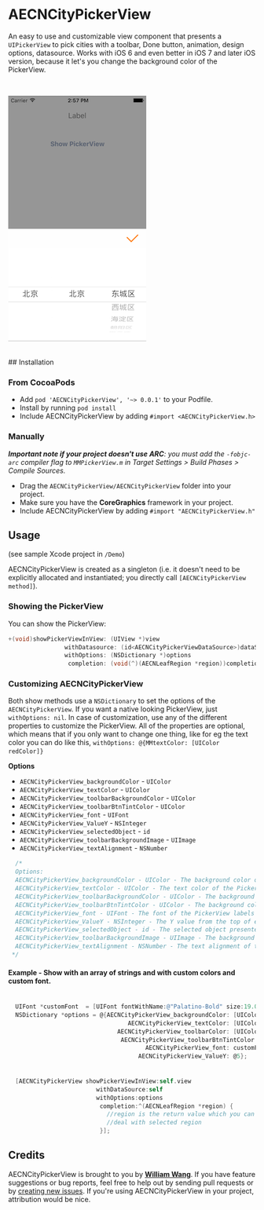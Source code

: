 AECNCityPickerView
============
 
An easy to use and customizable view component that presents a `UIPickerView` to pick cities with a toolbar, Done button, animation, design options, datasource.
Works with iOS 6 and even better in iOS 7 and later iOS version, because it let's you change the background color of the PickerView.


<br />

![AECNCityPickerView](https://github.com/canicelebrate/AECNCityPickerView/blob/master/AECNCityPickerView.png?raw=true)


<br />
## Installation

### From CocoaPods

* Add `pod 'AECNCityPickerView', '~> 0.0.1'` to your Podfile.
* Install by running `pod install`
* Include AECNCityPickerView by adding `#import <AECNCityPickerView.h>`

### Manually

_**Important note if your project doesn't use ARC**: you must add the `-fobjc-arc` compiler flag to `MMPickerView.m` in Target Settings > Build Phases > Compile Sources._

* Drag the `AECNCityPickerView/AECNCityPickerView` folder into your project.
* Make sure you have the **CoreGraphics** framework in your project.
* Include AECNCityPickerView by adding `#import "AECNCityPickerView.h"` 

## Usage

(see sample Xcode project in `/Demo`)

AECNCityPickerView is created as a singleton (i.e. it doesn't need to be explicitly allocated and instantiated; you directly call `[AECNCityPickerView method]`).

### Showing the PickerView

You can show the PickerView:

```objective-c
+(void)showPickerViewInView: (UIView *)view
                withDatasource: (id<AECNCityPickerViewDataSource>)dataSource
                withOptions: (NSDictionary *)options
                 completion: (void(^)(AECNLeafRegion *region))completion;

```


### Customizing AECNCityPickerView
Both show methods use a `NSDictionary` to set the options of the `AECNCityPickerView`. If you want a native looking PickerView, just `withOptions: nil`. In case of customization, use any of the different properties to customize the PickerView. All of the properties are optional, which means that if you only want to change one thing, like for eg the text color you can do like this, `withOptions: @{MMtextColor: [UIColor redColor]}`

**Options**

     
- `AECNCityPickerView_backgroundColor` - `UIColor` 
- `AECNCityPickerView_textColor` - `UIColor` 
- `AECNCityPickerView_toolbarBackgroundColor` - `UIColor` 
- `AECNCityPickerView_toolbarBtnTintColor` - `UIColor` 
- `AECNCityPickerView_font` - `UIFont` 
- `AECNCityPickerView_ValueY` - `NSInteger` 
- `AECNCityPickerView_selectedObject` - `id` 
- `AECNCityPickerView_toolbarBackgroundImage` - `UIImage`
- `AECNCityPickerView_textAlignment` - `NSNumber`

```objective-c
  /*
  Options:
  AECNCityPickerView_backgroundColor - UIColor - The background color of the PickerView (>=iOS 7)
  AECNCityPickerView_textColor - UIColor - The text color of the PickerView
  AECNCityPickerView_toolbarBackgroundColor - UIColor - The background color of the toolbar
  AECNCityPickerView_toolbarBtnTintColor - UIColor - The background color (<= iOS 6) or text color (>=iOS 7) of the Done button
  AECNCityPickerView_font - UIFont - The font of the PickerView labels
  AECNCityPickerView_ValueY - NSInteger - The Y value from the top of every label in the PickerView, useful when changing font/font-size.
  AECNCityPickerView_selectedObject - id - The selected object presented in the PickerView, an object from the array, for eg. [yourArray objectAtIndex:0];
  AECNCityPickerView_toolbarBackgroundImage - UIImage - The background image of the toolbar (320 x 44 for non retina, 640 x 88 for retina)
  AECNCityPickerView_textAlignment - NSNumber - The text alignment of the labels in the PickerView, @0 for Left, @1 for Center, @2 for Right
 */
```

#### Example - Show with an array of strings and with custom colors and custom font.
```objective-c
  
  UIFont *customFont  = [UIFont fontWithName:@"Palatino-Bold" size:19.0];
  NSDictionary *options = @{AECNCityPickerView_backgroundColor: [UIColor blackColor],
                                  AECNCityPickerView_textColor: [UIColor whiteColor],
                               AECNCityPickerView_toolbarColor: [UIColor darkGrayColor],
                                AECNCityPickerView_toolbarBtnTintColor: [UIColor whiteColor],
                                       AECNCityPickerView_font: customFont,
                                     AECNCityPickerView_ValueY: @5};

  
  [AECNCityPickerView showPickerViewInView:self.view
                         withDataSource:self
                         withOptions:options
                          completion:^(AECNLeafRegion *region) {
                            //region is the return value which you can use as you wish
                            //deal with selected region
                          }];
```



## Credits

AECNCityPickerView is brought to you by [**William Wang**](http://blog.csdn.net/missautumn). If you have feature suggestions or bug reports, feel free to help out by sending pull requests or by [creating new issues](https://github.com/canicelebrate/AECNCityPickerView/issues/new). If you're using AECNCityPickerView in your project, attribution would be nice.


